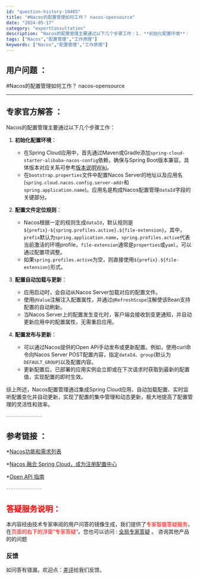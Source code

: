 ```yaml
---
id: "question-history-10485"
title: "#Nacos的配置管理如何工作？ nacos-opensource"
date: "2024-05-17"
category: "expertConsultation"
description: "Nacos的配置管理主要通过以下几个步骤工作：1. **初始化配置环境**：   - 在Spring Cloud应用中，首先通过Maven或Gradle添加`spring-cloud-starter-alibaba-nacos-config`依赖，确保与Spring Boot版本兼容。具体版本对应关"
tags: ["Nacos","配置管理","工作原理"]
keywords: ["Nacos","配置管理","工作原理"]
---
```


## 用户问题 ： 
 #Nacos的配置管理如何工作？ nacos-opensource 

---------------
## 专家官方解答 ：

Nacos的配置管理主要通过以下几个步骤工作：

1. **初始化配置环境**：
   - 在Spring Cloud应用中，首先通过Maven或Gradle添加`spring-cloud-starter-alibaba-nacos-config`依赖，确保与Spring Boot版本兼容。具体版本对应关系可参考[版本说明Wiki](https://github.com/spring-cloud-incubator/spring-cloud-alibaba/wiki/%E7%89%88%E6%9C%AC%E8%AF%B4%E6%98%8E)。
   - 在`bootstrap.properties`文件中配置Nacos Server的地址以及应用名(`spring.cloud.nacos.config.server-addr`和`spring.application.name`)。应用名是构成Nacos配置管理`dataId`字段的关键部分。

2. **配置文件定位规则**：
   - Nacos根据一定的规则生成`dataId`，默认规则是`${prefix}-${spring.profiles.active}.${file-extension}`。其中，`prefix`默认为`spring.application.name`，`spring.profiles.active`代表当前激活的环境profile，`file-extension`通常是`properties`或`yaml`，可以通过配置项调整。
   - 如果`spring.profiles.active`为空，则直接使用`${prefix}.${file-extension}`形式。

3. **配置自动加载与更新**：
   - 应用启动时，会自动从Nacos Server加载对应的配置文件。
   - 使用`@Value`注解注入配置属性，并通过`@RefreshScope`注解使该Bean支持配置的自动刷新。
   - 当Nacos Server上的配置发生变化时，客户端会接收到变更通知，并自动更新应用中的配置属性，无需重启应用。

4. **配置发布与更新**：
   - 可以通过Nacos提供的Open API手动发布或更新配置。例如，使用curl命令向Nacos Server POST配置内容，指定`dataId`、`group`(默认为`DEFAULT_GROUP`)以及配置内容。
   - 更新配置后，已部署的应用实例会立即或在下次请求时获取到最新的配置值，实现配置的即时生效。

综上所述，Nacos配置管理通过集成Spring Cloud应用、自动加载配置、实时监听配置变化并自动更新，实现了配置的集中管理和动态更新，极大地提高了配置管理的灵活性和效率。


<font color="#949494">---------------</font> 


## 参考链接 ：

*[Nacos功能和需求列表](https://nacos.io/docs/latest/archive/feature-list)
 
 *[Nacos 融合 Spring Cloud，成为注册配置中心](https://nacos.io/docs/latest/ecology/use-nacos-with-spring-cloud)
 
 *[Open API 指南](https://nacos.io/docs/latest/guide/user/open-api)


 <font color="#949494">---------------</font> 
 


## <font color="#FF0000">答疑服务说明：</font> 

本内容经由技术专家审阅的用户问答的镜像生成，我们提供了<font color="#FF0000">专家智能答疑服务</font>，在<font color="#FF0000">页面的右下的浮窗”专家答疑“</font>。您也可以访问 : [全局专家答疑](https://answer.opensource.alibaba.com/docs/intro) 。 咨询其他产品的的问题

### 反馈
如问答有错漏，欢迎点：[差评](https://ai.nacos.io/user/feedbackByEnhancerGradePOJOID?enhancerGradePOJOId=13682)给我们反馈。

